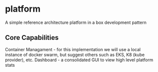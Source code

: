 # platform
A simple reference architecture platform in a box development pattern



## Core Capabilities
Container Managament - for this implementation we will use a local instance of docker swarm, but suggest others such as EKS, K8 (kube provider), etc.
Dashboard - a consolidated GUI to view high level platform stats
